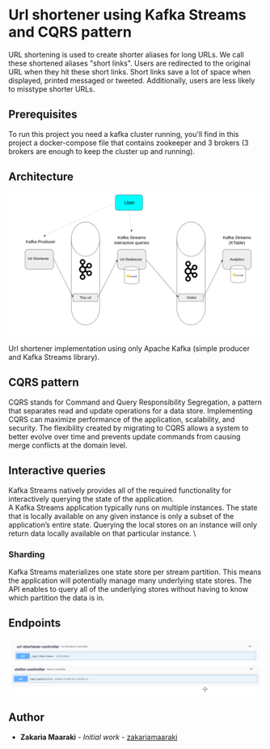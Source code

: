 # Url shortener using Kafka Streams and CQRS pattern

URL shortening is used to create shorter aliases for long URLs. We call these shortened aliases "short links". Users are redirected to the original URL when they hit these short links. Short links save a lot of space when displayed, printed messaged or tweeted. Additionally, users are less likely to misstype shorter URLs.

## Prerequisites

To run this project you need a kafka cluster running, you'll find in this project a docker-compose file that contains zookeeper and 3 brokers (3 brokers are enough to keep the cluster up and running).

## Architecture

![Alt text](./archi.png?raw=true "Architecture")

Url shortener implementation using only Apache Kafka (simple producer and Kafka Streams library). 

## CQRS pattern

CQRS stands for Command and Query Responsibility Segregation, a pattern that separates read and update operations for a data store. Implementing CQRS can maximize performance of the application, scalability, and security. The flexibility created by migrating to CQRS allows a system to better evolve over time and prevents update commands from causing merge conflicts at the domain level.

## Interactive queries

Kafka Streams natively provides all of the required functionality for interactively querying the state of the application. \
A Kafka Streams application typically runs on multiple instances. The state that is locally available on any given instance is only a subset of the application’s entire state. Querying the local stores on an instance will only return data locally available on that particular instance. \

### Sharding

Kafka Streams materializes one state store per stream partition. This means the application will potentially manage many underlying state stores. The API enables to query all of the underlying stores without having to know which partition the data is in.

## Endpoints

![Alt text](./endpoints.png?raw=true "Endpoints")

## Author

- **Zakaria Maaraki** - _Initial work_ - [zakariamaaraki](https://github.com/zakariamaaraki)
